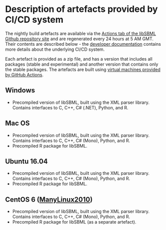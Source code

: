 # Description of artefacts provided by CI/CD system
The nightly build artefacts are available via the [Actions tab of the libSBML Github repository site](https://github.com/sbmlteam/libsbml/actions/workflows/store-artefact.yml) and are regenerated every 24 hours at 5 AM GMT. Their contents are described below - the [developer documentation](https://github.com/sbmlteam/libsbml/blob/development/ci.md) contains more details about the underlying CI/CD system. 

Each artefact is provided as a zip file, and has a version that includes all packages (stable and experimental) and another version that contains only the stable packages. The artefacts are built using [virtual machines provided by GitHub Actions](https://github.com/actions/virtual-environments).

## Windows
- Precompiled version of libSBML, built using the XML parser library. Contains interfaces to C, C++, C# (.NET), Python, and R.

## Mac OS
- Precompiled version of libSBML, built using the XML parser library. Contains interfaces to C, C++, C# (Mono), Python, and R.
- Precompiled R package for libSBML. 

## Ubuntu 16.04
- Precompiled version of libSBML, built using the XML parser library. Contains interfaces to C, C++, C# (Mono), Python, and R.
- Precompiled R package for libSBML. 
  
## CentOS 6 ([ManyLinux2010](quay.io/pypa/manylinux2010_x86_64))
- Precompiled version of libSBML, built using the XML parser library. Contains interfaces to C, C++, C# (Mono), Python, and R.
- Precompiled R package for libSBML (as a separate artefact). 